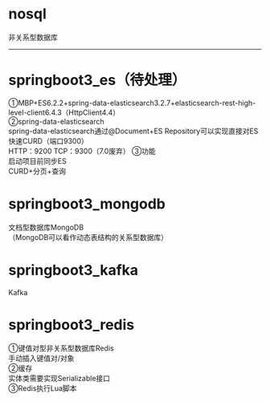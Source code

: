 # nosql
非关系型数据库<br>

************************************************************************************************************************

# springboot3_es（待处理）
①MBP+ES6.2.2+spring-data-elasticsearch3.2.7+elasticsearch-rest-high-level-client6.4.3（HttpClient4.4）<br>
②spring-data-elasticsearch<br>
spring-data-elasticsearch通过@Document+ES Repository可以实现直接对ES快速CURD（端口9300）<br>
HTTP：9200
TCP：9300（7.0废弃）
③功能<br>
启动项目前同步ES<br>
CURD+分页+查询<br>

# springboot3_mongodb
文档型数据库MongoDB<br>
（MongoDB可以看作动态表结构的关系型数据库）<br>

# springboot3_kafka
Kafka<br>

# springboot3_redis
①键值对型非关系型数据库Redis<br>
手动插入键值对/对象<br>
②缓存<br>
实体类需要实现Serializable接口<br>
③Redis执行Lua脚本<br>
